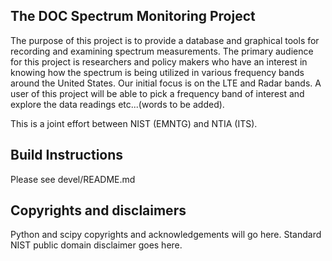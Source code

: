 <h2> The DOC Spectrum Monitoring Project </h2>

The purpose of this project is to provide a database and graphical tools
for recording and examining spectrum measurements.  The primary audience
for this project is researchers and policy makers who have an interest
in knowing how the spectrum is being utilized in various frequency bands
around the United States. Our initial focus is on the LTE and Radar bands.
A user of this project  will be able to pick a frequency band of interest
and explore the data readings etc...(words to be added).

This is a joint effort between NIST (EMNTG) and NTIA (ITS).

<h2> Build Instructions </h2>

Please see devel/README.md


<h2>Copyrights and disclaimers </h2>
Python and scipy copyrights and acknowledgements will go here.
Standard NIST public domain disclaimer goes here.
